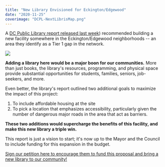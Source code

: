 ```yaml
---
title: "New Library Envisioned for Eckington/Edgewood"
date: "2020-11-25"
coverimage: "DCPL-NextLibrisMap.png"
---
```


A [DC Public Library report released last week](https://www.dclibrary.org/sites/default/files/DCPL_NextLibris_111020-Web.pdf)) recommended building a new facility somewhere in the Eckington/Edgewood neighborhoods -- an area they identify as a Tier 1 gap in the network.

![](/images/DCPL-NextLibrisMap.png)

**Adding a library here would be a major boon for our communities.** More than just books, the library's resources, programming, and physical space provide substantial opportunities for students, families, seniors, job-seekers, and more.

Even better, the library's report outlined two additional goals to maximize the impact of this project:  
  
1) To include affordable housing at the site  
2) To pick a location that emphasizes accessibility, particularly given the number of dangerous major roads in the area that act as barriers.

**These two additions would supercharge the benefits of this facility, and make this new library a triple win.**  
  
This report is just a vision to start; it's now up to the Mayor and the Council to include funding for this expansion in the budget.  
  
[Sign our petition here to encourage them to fund this proposal and bring a new library to our community!](https://mailchi.mp/e95201579644/eckingtonedgewood-public-library)
